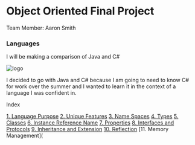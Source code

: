 # Object Oriented Final Project

Team Member: Aaron Smith

### Languages
I will be making a comparison of Java and C#

![logo](https://snag.gy/E4ZyCe.jpg)

I decided to go with Java and C# because I am going to need to know C# for work over the summer and I wanted to learn it in the context of a language I was confident in.

Index

[1. Language Purpose](1LanguagePurpose.md)
[2. Unique Features](2UniqueFeatures.md)
[3. Name Spaces](3NameSpace.md)
[4. Types](4Types.md)
[5. Classes](5Classes.md)
[6. Instance Reference Name](6InstanceReferenceName.md)
[7. Properties](7Properties.md)
[8. Interfaces and Protocols](8InterfacesAndProtocols.md)
[9. Inheritance and Extension](9InheritanceAndExtension.md)
[10. Reflection](10Reflection.md)
[11. Memory Management](
